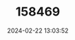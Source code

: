 ---
title: "158469"
category: "Emys trinacris"
draft: false
date: 2024-02-22 13:03:52
languages:
  German: ["Sizilianische Sumpfschildkröte"]
  Italian: ["Testuggine palustre siciliana"]
  English: ["Sicilian Pond Turtle"]
---